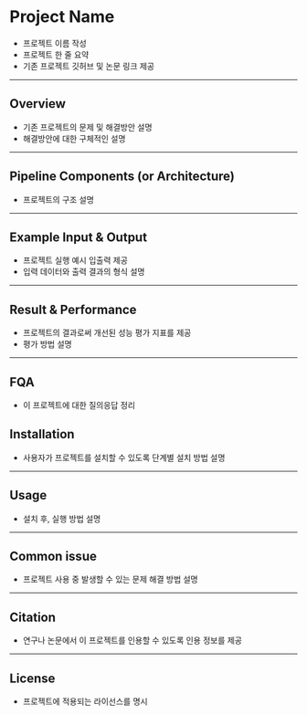 # Project Name
- 프로젝트 이름 작성
- 프로젝트 한 줄 요약
- 기존 프로젝트 깃허브 및 논문 링크 제공

---

## Overview
- 기존 프로젝트의 문제 및 해결방안 설명
- 해결방안에 대한 구체적인 설명

---

## Pipeline Components (or Architecture)
- 프로젝트의 구조 설명

---

## Example Input & Output
- 프로젝트 실행 예시 입출력 제공 
- 입력 데이터와 출력 결과의 형식 설명

---

## Result & Performance
- 프로젝트의 결과로써 개선된 성능 평가 지표를 제공  
- 평가 방법 설명

---

## FQA
- 이 프로젝트에 대한 질의응답 정리

## Installation
- 사용자가 프로젝트를 설치할 수 있도록 단계별 설치 방법 설명  

---

## Usage
- 설치 후, 실행 방법 설명  

---

## Common issue 
- 프로젝트 사용 중 발생할 수 있는 문제 해결 방법 설명

---

## Citation
- 연구나 논문에서 이 프로젝트를 인용할 수 있도록 인용 정보를 제공  

---

## License
- 프로젝트에 적용되는 라이선스를 명시  
